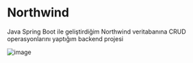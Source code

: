 # Northwind
Java Spring Boot ile geliştirdiğim Northwind veritabanına CRUD operasyonlarını yaptığım backend projesi

![image](https://user-images.githubusercontent.com/55889339/170595481-1355bb8a-bec8-42c8-9d5e-80902f8e21c4.png)

